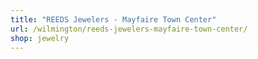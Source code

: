 ```yaml
---
title: "REEDS Jewelers - Mayfaire Town Center"
url: /wilmington/reeds-jewelers-mayfaire-town-center/
shop: jewelry
---
```

